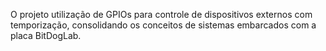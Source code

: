 O projeto utilização de GPIOs para controle de dispositivos externos com temporização, consolidando os conceitos de sistemas embarcados com a placa BitDogLab.
